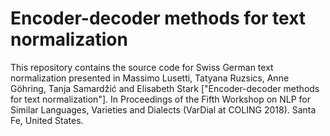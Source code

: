 # Encoder-decoder methods for text normalization
This repository contains the source code for Swiss German text normalization presented in Massimo Lusetti, Tatyana Ruzsics, Anne Göhring,
Tanja Samardžić and Elisabeth Stark ["Encoder-decoder methods for text normalization"]. 
In Proceedings of the Fifth Workshop on NLP for Similar Languages, Varieties and Dialects (VarDial at COLING 2018). Santa Fe, United States.
